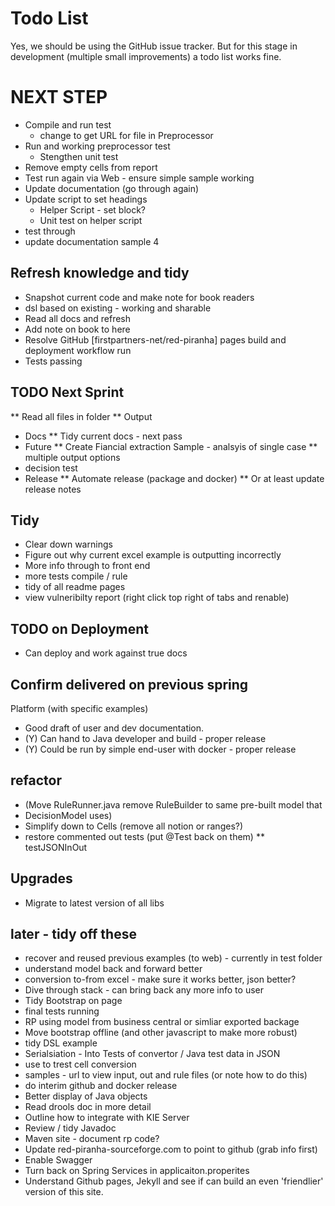 # Todo List

Yes, we should be using the GitHub issue tracker. But for this stage in development (multiple small improvements) a todo list works fine.

# NEXT STEP 
* Compile and run test
    * change to get URL for file in Preprocessor
* Run and working preprocessor test
    * Stengthen unit test
* Remove empty cells from report
* Test run again via Web - ensure simple sample working
* Update documentation (go through again)
* Update script to set headings 
    * Helper Script - set block?
    * Unit test on helper script
* test through
* update documentation sample 4

## Refresh knowledge and tidy
* Snapshot current code and make note for book readers
* dsl based on existing - working and sharable
* Read all docs and refresh
* Add note on book to here
* Resolve GitHub [firstpartners-net/red-piranha] pages build and deployment workflow run 
* Tests passing

## TODO Next Sprint

** Read all files in folder
** Output
* Docs
** Tidy current docs - next pass
* Future
** Create Fiancial extraction Sample - analsyis of single case
** multiple output options
* decision test
* Release
** Automate release (package and docker)
** Or at least update release notes

## Tidy
* Clear down warnings
* Figure out why current excel example is outputting incorrectly
* More info through to front end
* more tests compile / rule
* tidy of all readme pages
* view vulneribilty report (right click top right of tabs and renable)

## TODO on Deployment
* Can deploy and work against true docs

## Confirm delivered on previous spring

Platform (with specific examples)

* Good draft of user and dev documentation.
* (Y) Can hand to Java developer and build - proper release
* (Y) Could be run by simple end-user with docker - proper release

## refactor
* (Move RuleRunner.java remove RuleBuilder to same pre-built model that 
* DecisionModel uses)
* Simplify down to Cells (remove all notion or ranges?)
* restore commented out tests (put @Test back on them)
** testJSONInOut

## Upgrades
* Migrate to latest version of all libs

## later - tidy off these
* recover and reused previous examples (to web) - currently in test folder
* understand model back and forward better
* conversion to-from excel - make sure it works better, json better?
* Dive through stack - can bring back any more info to user
* Tidy Bootstrap on page
* final tests running
* RP using model from business central or simliar exported backage
* Move bootstrap offline (and other javascript to make more robust)
* tidy DSL example
* Serialsiation - Into Tests of convertor / Java test data in JSON
* use to trest cell conversion
* samples - url to view input, out and rule files (or note how to do this)
* do interim github and docker release
* Better display of Java objects
* Read drools doc in more detail
* Outline how to integrate with KIE Server
* Review / tidy Javadoc
* Maven site - document rp code?
* Update red-piranha-sourceforge.com to point to github (grab info first)
* Enable Swagger
* Turn back on Spring Services in applicaiton.properites
* Understand Github pages, Jekyll and see if can build an even 'friendlier' version of this site.
